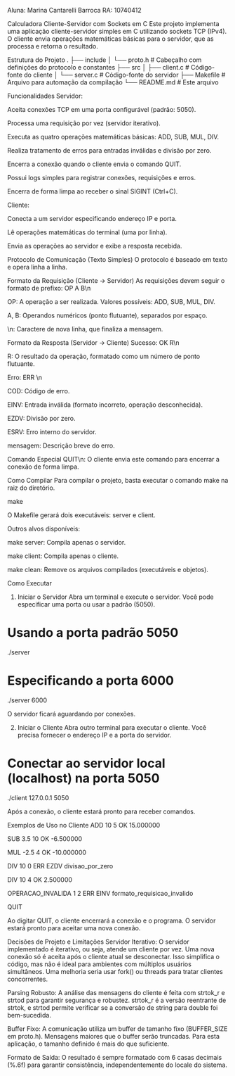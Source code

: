 Aluna: Marina Cantarelli Barroca
RA: 10740412

Calculadora Cliente-Servidor com Sockets em C
Este projeto implementa uma aplicação cliente-servidor simples em C utilizando sockets TCP (IPv4). O cliente envia operações matemáticas básicas para o servidor, que as processa e retorna o resultado.

Estrutura do Projeto
.
├── include
│   └── proto.h      # Cabeçalho com definições do protocolo e constantes
├── src
│   ├── client.c     # Código-fonte do cliente
│   └── server.c     # Código-fonte do servidor
├── Makefile         # Arquivo para automação da compilação
└── README.md        # Este arquivo

Funcionalidades
Servidor:

Aceita conexões TCP em uma porta configurável (padrão: 5050).

Processa uma requisição por vez (servidor iterativo).

Executa as quatro operações matemáticas básicas: ADD, SUB, MUL, DIV.

Realiza tratamento de erros para entradas inválidas e divisão por zero.

Encerra a conexão quando o cliente envia o comando QUIT.

Possui logs simples para registrar conexões, requisições e erros.

Encerra de forma limpa ao receber o sinal SIGINT (Ctrl+C).

Cliente:

Conecta a um servidor especificando endereço IP e porta.

Lê operações matemáticas do terminal (uma por linha).

Envia as operações ao servidor e exibe a resposta recebida.

Protocolo de Comunicação (Texto Simples)
O protocolo é baseado em texto e opera linha a linha.

Formato da Requisição (Cliente -> Servidor)
As requisições devem seguir o formato de prefixo: OP A B\n

OP: A operação a ser realizada. Valores possíveis: ADD, SUB, MUL, DIV.

A, B: Operandos numéricos (ponto flutuante), separados por espaço.

\n: Caractere de nova linha, que finaliza a mensagem.

Formato da Resposta (Servidor -> Cliente)
Sucesso: OK R\n

R: O resultado da operação, formatado como um número de ponto flutuante.

Erro: ERR <COD> <mensagem>\n

COD: Código de erro.

EINV: Entrada inválida (formato incorreto, operação desconhecida).

EZDV: Divisão por zero.

ESRV: Erro interno do servidor.

mensagem: Descrição breve do erro.

Comando Especial
QUIT\n: O cliente envia este comando para encerrar a conexão de forma limpa.

Como Compilar
Para compilar o projeto, basta executar o comando make na raiz do diretório.

make

O Makefile gerará dois executáveis: server e client.

Outros alvos disponíveis:

make server: Compila apenas o servidor.

make client: Compila apenas o cliente.

make clean: Remove os arquivos compilados (executáveis e objetos).

Como Executar
1. Iniciar o Servidor
Abra um terminal e execute o servidor. Você pode especificar uma porta ou usar a padrão (5050).

# Usando a porta padrão 5050
./server

# Especificando a porta 6000
./server 6000

O servidor ficará aguardando por conexões.

2. Iniciar o Cliente
Abra outro terminal para executar o cliente. Você precisa fornecer o endereço IP e a porta do servidor.

# Conectar ao servidor local (localhost) na porta 5050
./client 127.0.0.1 5050

Após a conexão, o cliente estará pronto para receber comandos.

Exemplos de Uso no Cliente
ADD 10 5
OK 15.000000

SUB 3.5 10
OK -6.500000

MUL -2.5 4
OK -10.000000

DIV 10 0
ERR EZDV divisao_por_zero

DIV 10 4
OK 2.500000

OPERACAO_INVALIDA 1 2
ERR EINV formato_requisicao_invalido

QUIT

Ao digitar QUIT, o cliente encerrará a conexão e o programa. O servidor estará pronto para aceitar uma nova conexão.

Decisões de Projeto e Limitações
Servidor Iterativo: O servidor implementado é iterativo, ou seja, atende um cliente por vez. Uma nova conexão só é aceita após o cliente atual se desconectar. Isso simplifica o código, mas não é ideal para ambientes com múltiplos usuários simultâneos. Uma melhoria seria usar fork() ou threads para tratar clientes concorrentes.

Parsing Robusto: A análise das mensagens do cliente é feita com strtok_r e strtod para garantir segurança e robustez. strtok_r é a versão reentrante de strtok, e strtod permite verificar se a conversão de string para double foi bem-sucedida.

Buffer Fixo: A comunicação utiliza um buffer de tamanho fixo (BUFFER_SIZE em proto.h). Mensagens maiores que o buffer serão truncadas. Para esta aplicação, o tamanho definido é mais do que suficiente.

Formato de Saída: O resultado é sempre formatado com 6 casas decimais (%.6f) para garantir consistência, independentemente do locale do sistema.